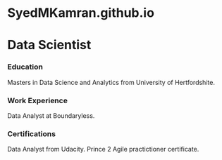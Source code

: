 # SyedMKamran.github.io

# Data Scientist

### Education
Masters in Data Science and Analytics from University of Hertfordshite.

### Work Experience
Data Analyst at Boundaryless.

### Certifications
Data Analyst from Udacity.
Prince 2 Agile practictioner certificate.

